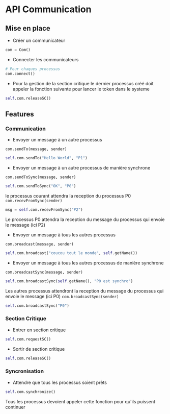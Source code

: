 # API Communication

## Mise en place

- Créer un communicateur

```python
com = Com()
```

- Connecter les communicateurs

```python
# Pour chaques processus
com.connect()
```

- Pour la gestion de la section critique le dernier processus créé doit appeler la fonction suivante pour lancer le token dans le systeme

```python
self.com.releaseSC()
```

## Features

### Communication

- Envoyer un message à un autre processus

`com.sendTo(message, sender)`

```python
self.com.sendTo("Hello World", "P1")
```

- Envoyer un message à un autre processus de manière synchrone

`com.sendToSync(message, sender)`

```python
self.com.sendToSync("OK", "P0")
```

le processus courant attendra la reception du processus P0
`com.recevFromSync(sender)`

```python
msg = self.com.recevFromSync("P2")
```

Le processus P0 attendra la reception du message du processus qui envoie le message (ici P2)

- Envoyer un message à tous les autres processus

`com.broadcast(message, sender)`

```python
self.com.broadcast("coucou tout le monde", self.getName())
```

- Envoyer un message à tous les autres processus de manière synchrone

`com.broadcastSync(message, sender)`

```python
self.com.broadcastSync(self.getName(), "P0 est synchro")
```

Les autres processus attendront la reception du message du processus qui envoie le message (ici P0)
`com.broadcastSync(sender)`

```python
self.com.broadcastSync("P0")
```

### Section Critique

- Entrer en section critique

```python
self.com.requestSC()
```

- Sortir de section critique

```python
self.com.releaseSC()
```

### Syncronisation

- Attendre que tous les processus soient prêts

```python
self.com.synchronize()
```

Tous les processus devoient appeler cette fonction pour qu'ils puissent continuer

